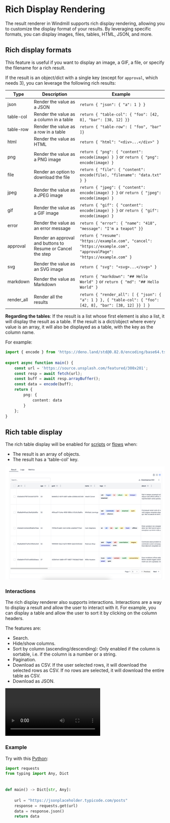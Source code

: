 # Rich Display Rendering

The result renderer in Windmill supports rich display rendering, allowing you to customize the display format of your results. By leveraging specific formats, you can display images, files, tables, HTML, JSON, and more.

## Rich display formats

This feature is useful if you want to display an image, a GIF, a file, or specify the filename for a rich result.

If the result is an object/dict with a single key (except for `approval`, which needs 3), you can leverage the following rich results:

| Type       | Description                                                 | Example                                                                                                              |
| ---------- | ----------------------------------------------------------- | -------------------------------------------------------------------------------------------------------------------- |
| json       | Render the value as a JSON                                  | `return { "json": { "a": 1 } }`                                                                                      |
| table-col  | Render the value as a column in a table                     | `return { "table-col": { "foo": [42, 8], "bar": [38, 12] }}`                                                         |
| table-row  | Render the value as a row in a table                        | `return { "table-row": [ "foo", "bar" ]}`                                                                            |
| html       | Render the value as HTML                                    | `return { "html": "<div>...</div>" }`                                                                                |
| png        | Render the value as a PNG image                             | `return { "png": { "content": encode(image) } }` or `return { "png": encode(image) }`                                |
| file       | Render an option to download the file                       | `return { "file": { "content": encode(file), "filename": "data.txt" } }`                                             |
| jpeg       | Render the value as a JPEG image                            | `return { "jpeg": { "content": encode(image) } }` or `return { "jpeg": encode(image) }`                              |
| gif        | Render the value as a GIF image                             | `return { "gif": { "content": encode(image) } }` or `return { "gif": encode(image) }`                                |
| error      | Render the value as an error message                        | `return { "error": { "name": "418", "message": "I'm a teapot" }}`                                                    |
| approval   | Render an approval and buttons to Resume or Cancel the step | `return { "resume": "https://example.com", "cancel": "https://example.com", "approvalPage": "https://example.com" }` |
| svg        | Render the value as an SVG image                            | `return { "svg": "<svg>...</svg>" }`                                                                                 |
| markdown   | Render the value as Markdown                                | `return { "markdown": "## Hello World" }` or `return { "md": "## Hello World" }`                                     |
| render_all | Render all the results                                      | `return { "render_all": [ { "json": { "a": 1 } }, { "table-col": { "foo": [42, 8], "bar": [38, 12] }} ] }`           |

**Regarding the tables**: If the result is a list whose first element is also a list, it will display the result as a table. If the result is a dict/object where every value is an array, it will also be displayed as a table, with the key as the column name.

For example:

```ts
import { encode } from 'https://deno.land/std@0.82.0/encoding/base64.ts';

export async function main() {
	const url = 'https://source.unsplash.com/featured/300x201';
	const resp = await fetch(url);
	const buff = await resp.arrayBuffer();
	const data = encode(buff);
	return {
		png: {
			content: data
		}
	};
}
```

## Rich table display

The rich table display will be enabled for [scripts](../../script_editor/index.mdx) or [flows](../../flows/1_flow_editor.mdx) when:

- The result is an array of objects.
- The result has a 'table-col' key.

![Default](./default.png 'Rich table display')

### Interactions

The rich display renderer also supports interactions. Interactions are a way to display a result and allow the user to interact with it. For example, you can display a table and allow the user to sort it by clicking on the column headers.

The features are:

- Search.
- Hide/show columns.
- Sort by column (ascending/descending): Only enabled if the column is sortable, i.e. if the column is a number or a string.
- Pagination.
- Download as CSV. If the user selected rows, it will download the selected rows as CSV. If no rows are selected, it will download the entire table as CSV.
- Download as JSON.

<video
	className="border-2 rounded-xl object-cover w-full h-full dark:border-gray-800"
	controls
	src="/videos/rich_table_display.mp4"
/>

### Example

Try with this [Python](../../getting_started/0_scripts_quickstart/2_python_quickstart/index.mdx$$):

```py
import requests
from typing import Any, Dict


def main() -> Dict[str, Any]:

    url = "https://jsonplaceholder.typicode.com/posts"
    response = requests.get(url)
    data = response.json()
    return data
```